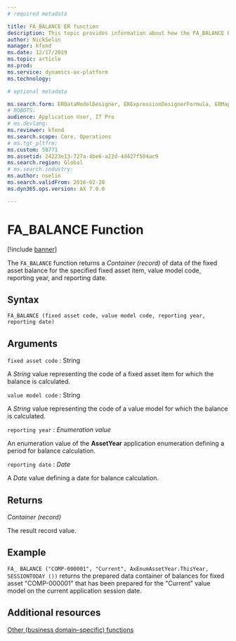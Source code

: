 ```yaml
---
# required metadata

title: FA_BALANCE ER function
description: This topic provides information about how the FA_BALANCE ER function is used.
author: NickSelin
manager: kfend
ms.date: 12/17/2019
ms.topic: article
ms.prod: 
ms.service: dynamics-ax-platform
ms.technology: 

# optional metadata

ms.search.form: ERDataModelDesigner, ERExpressionDesignerFormula, ERMappedFormatDesigner, ERModelMappingDesigner
# ROBOTS: 
audience: Application User, IT Pro
# ms.devlang: 
ms.reviewer: kfend
ms.search.scope: Core, Operations
# ms.tgt_pltfrm: 
ms.custom: 58771
ms.assetid: 24223e13-727a-4be6-a22d-4d427f504ac9
ms.search.region: Global
# ms.search.industry: 
ms.author: nselin
ms.search.validFrom: 2016-02-28
ms.dyn365.ops.version: AX 7.0.0

---
```


# <a name="FA_BALANCE">FA_BALANCE Function</a>

[!include [banner](../includes/banner.md)]

The `FA_BALANCE` function returns a *Container (record)* of data of the fixed asset balance for the specified fixed asset item, value model code, reporting year, and reporting date.

## Syntax

```
FA_BALANCE (fixed asset code, value model code, reporting year, reporting date)
```

## Arguments

`fixed asset code` : String

A *String* value representing the code of a fixed asset item for which the balance is calculated.

`value model code` : String

A *String* value representing the code of a value model for which the balance is calculated.

`reporting year` : *Enumeration value*

An enumeration value of the **AssetYear** application enumeration defining a period for balance calculation.

`reporting date` : *Date*

A *Date* value defining a date for balance calculation.

## Returns

*Container (record)*

The result record value.

## Example

`FA_ BALANCE ("COMP-000001", "Current", AxEnumAssetYear.ThisYear, SESSIONTODAY ())` returns the prepared data container of balances for fixed asset "COMP-000001" that has been prepared for the "Current" value model on the current application session date.

## Additional resources

[Other (business domain–specific) functions](er-functions-category-other.md)
